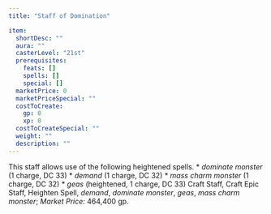 ```yaml
---
title: "Staff of Domination"

item:
  shortDesc: ""
  aura: ""
  casterLevel: "21st"
  prerequisites:
    feats: []
    spells: []
    special: []
  marketPrice: 0
  marketPriceSpecial: ""
  costToCreate:
    gp: 0
    xp: 0
  costToCreateSpecial: ""
  weight: ""
  description: ""
---
```

This staff allows use of the following heightened spells.
     * _dominate monster_ (1 charge, DC 33)
     * _demand_ (1 charge, DC 32)
     * _mass charm monster_ (1 charge, DC 32)
     * _geas_ (heightened, 1 charge, DC 33)
Craft Staff, Craft Epic Staff, Heighten Spell, _demand_, _dominate monster_, _geas_, _mass charm monster_; _Market Price:_ 464,400 gp.


